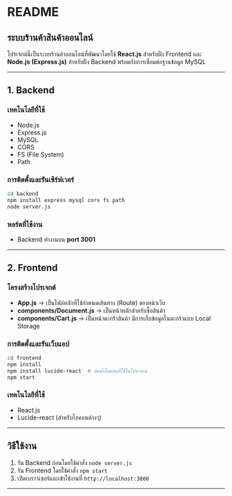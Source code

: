 # README

## ระบบร้านค้าสินค้าออนไลน์

โปรเจกต์นี้เป็นระบบร้านค้าออนไลน์ที่พัฒนาโดยใช้ **React.js** สำหรับฝั่ง Frontend และ **Node.js (Express.js)** สำหรับฝั่ง Backend พร้อมกับการเชื่อมต่อฐานข้อมูล MySQL

---

## 1. Backend

### เทคโนโลยีที่ใช้
- Node.js
- Express.js
- MySQL
- CORS
- FS (File System)
- Path

### การติดตั้งและรันเซิร์ฟเวอร์
```sh
cd backend
npm install express mysql cors fs path
node server.js
```

### พอร์ตที่ใช้งาน
- Backend ทำงานบน **port 3001**

---

## 2. Frontend

### โครงสร้างโปรเจกต์
- **App.js** → เป็นไฟล์หลักที่ใช้กำหนดเส้นทาง (Route) ของหน้าเว็บ
- **components/Document.js** → เป็นหน้าหลักสำหรับซื้อสินค้า
- **components/Cart.js** → เป็นหน้าตะกร้าสินค้า มีการเก็บข้อมูลในตะกร้าแบบ Local Storage

### การติดตั้งและรันเว็บแอป
```sh
cd frontend
npm install
npm install lucide-react  # ติดตั้งไอคอนที่ใช้ในโปรเจกต์
npm start
```

### เทคโนโลยีที่ใช้
- React.js
- Lucide-react (สำหรับไอคอนต่างๆ)

---

## วิธีใช้งาน
1. รัน Backend ก่อนโดยใช้คำสั่ง `node server.js`
2. รัน Frontend โดยใช้คำสั่ง `npm start`
3. เปิดเบราว์เซอร์และเข้าใช้งานที่ `http://localhost:3000`

---

